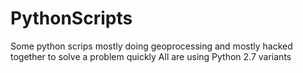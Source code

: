 PythonScripts
=============

Some python scrips mostly doing geoprocessing and mostly hacked together to solve a problem quickly
All are using Python 2.7 variants
